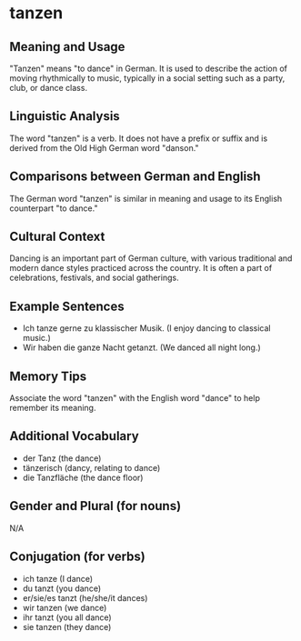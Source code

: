 # tanzen
## Meaning and Usage
"Tanzen" means "to dance" in German. It is used to describe the action of moving rhythmically to music, typically in a social setting such as a party, club, or dance class.

## Linguistic Analysis
The word "tanzen" is a verb. It does not have a prefix or suffix and is derived from the Old High German word "danson."

## Comparisons between German and English
The German word "tanzen" is similar in meaning and usage to its English counterpart "to dance."

## Cultural Context
Dancing is an important part of German culture, with various traditional and modern dance styles practiced across the country. It is often a part of celebrations, festivals, and social gatherings.

## Example Sentences
- Ich tanze gerne zu klassischer Musik. (I enjoy dancing to classical music.)
- Wir haben die ganze Nacht getanzt. (We danced all night long.)

## Memory Tips
Associate the word "tanzen" with the English word "dance" to help remember its meaning.

## Additional Vocabulary
- der Tanz (the dance)
- tänzerisch (dancy, relating to dance)
- die Tanzfläche (the dance floor)

## Gender and Plural (for nouns)
N/A

## Conjugation (for verbs)
- ich tanze (I dance)
- du tanzt (you dance)
- er/sie/es tanzt (he/she/it dances)
- wir tanzen (we dance)
- ihr tanzt (you all dance)
- sie tanzen (they dance)